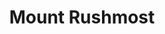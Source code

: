 ---
pid: llg71
title: Mount Rushmost
location_transcription: rittenhouse []
coordinates: "[-75.171781029482, 39.949467784332]"
zipcode: '19103'
gen_neighborhood: Center City
neighborhood: Rittenhouse Square,Avenue of The Arts,Logan Square,Fitler Square
outside_phl: 
age: '13'
age_range: 13-19
instagram: 
image_file_name: llg_71.jpg
proposal_transcription: a mount rushmore type thing w/ figures from our past & present
topic: Person,History
topic_summary: 0, 0, 0
type: Sculpture Statue,Historical Marker,Memorial
keywords_other: mount rushmore, local heroes
credit: rachel
image_labels: 
twitter: 
facebook: 
permalink: "/monuments/llg71/"
layout: item-page
---